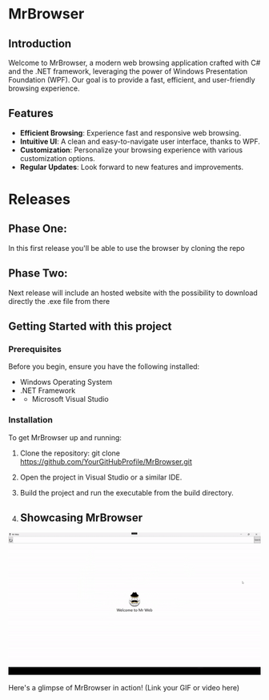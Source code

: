 # MrBrowser

## Introduction

Welcome to MrBrowser, a modern web browsing application crafted with C# and the .NET framework, leveraging the power of Windows Presentation Foundation (WPF). Our goal is to provide a fast, efficient, and user-friendly browsing experience.

## Features

- **Efficient Browsing**: Experience fast and responsive web browsing.
- **Intuitive UI**: A clean and easy-to-navigate user interface, thanks to WPF.
- **Customization**: Personalize your browsing experience with various customization options.
- **Regular Updates**: Look forward to new features and improvements.

# Releases
## Phase One:
In this first release you'll be able to use the browser by cloning the repo
## Phase Two:
Next release will include an hosted website with the possibility to download directly the .exe file from there

## Getting Started with this project

### Prerequisites

Before you begin, ensure you have the following installed:
- Windows Operating System
- .NET Framework
- - Microsoft Visual Studio

### Installation

To get MrBrowser up and running:

1. Clone the repository:
   git clone https://github.com/YourGitHubProfile/MrBrowser.git
2. Open the project in Visual Studio or a similar IDE.  
3. Build the project and run the executable from the build directory.

4. ## Showcasing MrBrowser

![App Screenshot](./Browser/MrBrowser.gif)

Here's a glimpse of MrBrowser in action! (Link your GIF or video here)
